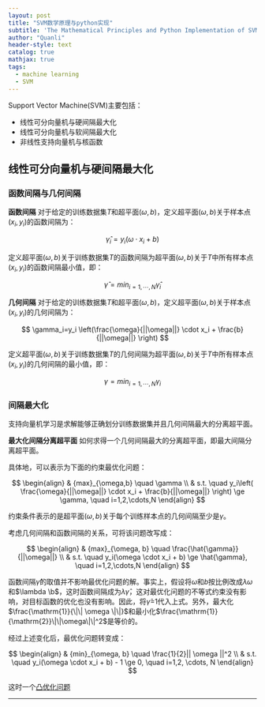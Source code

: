 ```yaml
---
layout: post
title: "SVM数学原理与python实现"
subtitle: 'The Mathematical Principles and Python Implementation of SVM'
author: "Quanli"
header-style: text
catalog: true
mathjax: true
tags:
  - machine learning
  - SVM
---
```


Support Vector Machine(SVM)主要包括：
* 线性可分向量机与硬间隔最大化
* 线性可分向量机与软间隔最大化
* 非线性支持向量机与核函数

## 线性可分向量机与硬间隔最大化

### 函数间隔与几何间隔
**函数间隔** 对于给定的训练数据集$T$和超平面$(\omega,b)$，定义超平面$(\omega,b)$关于样本点$(x_i,y_i)$的函数间隔为：

$$
\hat{\gamma}_i=y_i(\omega \cdot x_i + b)
$$

定义超平面$(\omega, b)$关于训练数据集$T$的函数间隔为超平面$(\omega,b)$关于$T$中所有样本点$(x_i, y_i)$的函数间隔最小值，即：

$$
\hat{\gamma}={min}_{i=1,\cdots,N}\hat{\gamma}_i
$$

**几何间隔** 对于给定的训练数据集$T$和超平面$(\omega,b)$，定义超平面$(\omega,b)$关于样本点$(x_i,y_i)$的几何间隔为：

$$
\gamma_i=y_i \left(\frac{\omega}{||\omega||} \cdot x_i + \frac{b}{||\omega||} \right)
$$

定义超平面$(\omega, b)$关于训练数据集$T$的几何间隔为超平面$(\omega,b)$关于$T$中所有样本点$(x_i,y_i)$的几何间隔的最小值，即：

$$
\gamma={min}_{i=1,\cdots,N} \gamma_i
$$


### 间隔最大化
支持向量机学习是求解能够正确划分训练数据集并且几何间隔最大的分离超平面。

**最大化间隔分离超平面** 如何求得一个几何间隔最大的分离超平面，即最大间隔分离超平面。

具体地，可以表示为下面的约束最优化问题：

$$
\begin{align}
& {max}_{\omega,b} \quad \gamma \\
& s.t. \quad y_i\left( \frac{\omega}{||\omega||} \cdot x_i + \frac{b}{||\omega||} \right) \ge \gamma, \quad i=1,2,\cdots,N
\end{align}
$$

约束条件表示的是超平面$(\omega, b)$关于每个训练样本点的几何间隔至少是$\gamma$。

考虑几何间隔和函数间隔的关系，可将该问题改写成：

$$
\begin{align}
& {max}_{\omega, b} \quad \frac{\hat{\gamma}}{||\omega||} \\
& s.t. \quad y_i(\omega \cdot x_i + b) \ge \hat{\gamma}, \quad i=1,2,\cdots,N
\end{align}
$$


函数间隔$\hat{\gamma}$的取值并不影响最优化问题的解。事实上，假设将$\omega$和$b$按比例改成$\lambda \omega$和$\lambda \b$，这时函数间隔成为$\lambda \hat{\gamma}$，这对最优化问题的不等式约束没有影响，对目标函数的优化也没有影响。因此，将$\hat{\gamma}$=1代入上式。另外，最大化$\frac{\mathrm{1}}{\|\| \omega \|\|}$和最小化$\frac{\mathrm{1}}{\mathrm{2}}\|\|\omega\|\|^2$是等价的。

经过上述变化后，最优化问题转变成：

$$
\begin{align}
& {min}_{\omega, b} \quad \frac{1}{2}|| \omega ||^2  \\
& s.t. \quad y_i(\omega \cdot x_i + b) - 1 \ge 0, \quad i=1,2, \cdots, N
\end{align}
$$

这时一个[凸优化问题](https://clgsnail.github.io/2018/11/21/math-convex-quadratic-programming/)





---
